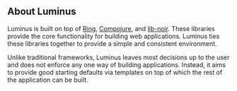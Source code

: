 ## About Luminus

Luminus is built on top of [Ring](https://github.com/mmcgrana/ring), [Compojure](https://github.com/weavejester/compojure),
and [lib-noir](https://github.com/noir-clojure/lib-noir). These libraries provide the core functionality for building web applications.
Luminus ties these libraries together to provide a simple and consistent environment.

Unlike traditional frameworks, Luminus leaves most decisions up to the user and does not enforce any one way of building applications.
Instead, it aims to provide good starting defaults via templates on top of which the rest of the application can be built.

